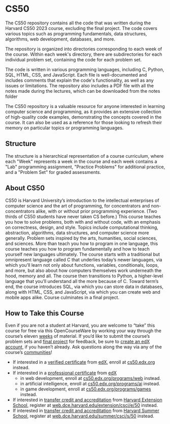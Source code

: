 # CS50
The CS50 repository contains all the code that was written during the Harvard CS50 2023 course, excluding the final project. The code covers various topics such as programming fundamentals, data structures, algorithms, web development, databases, and more.

The repository is organized into directories corresponding to each week of the course. Within each week's directory, there are subdirectories for each individual problem set, containing the code for each problem set.

The code is written in various programming languages, including C, Python, SQL, HTML, CSS, and JavaScript. Each file is well-documented and includes comments that explain the code's functionality, as well as any issues or limitations. The repository also includes a PDF file with all the notes made during the lectures, which can be downloaded from the notes folder

The CS50 repository is a valuable resource for anyone interested in learning computer science and programming, as it provides an extensive collection of high-quality code examples, demonstrating the concepts covered in the course. It can also be used as a reference for those looking to refresh their memory on particular topics or programming languages.

## Structure
The structure is a hierarchical representation of a course curriculum, where each "Week" represents a week in the course and each week contains a "Lab" programming assignment, "Practice Problems" for additional practice, and a "Problem Set" for graded assessments.

## About CS50
CS50 is Harvard University’s introduction to the intellectual enterprises of computer science and the art of programming, for concentrators and non-concentrators alike, with or without prior programming experience. (Two thirds of CS50 students have never taken CS before.) This course teaches you how to solve problems, both with and without code, with an emphasis on correctness, design, and style. Topics include computational thinking, abstraction, algorithms, data structures, and computer science more generally. Problem sets inspired by the arts, humanities, social sciences, and sciences. More than teach you how to program in one language, this course teaches you how to program fundamentally and how to teach yourself new languages ultimately. The course starts with a traditional but omnipresent language called C that underlies today’s newer languages, via which you’ll learn not only about functions, variables, conditionals, loops, and more, but also about how computers themselves work underneath the hood, memory and all. The course then transitions to Python, a higher-level language that you’ll understand all the more because of C. Toward term’s end, the course introduces SQL, via which you can store data in databases, along with HTML, CSS, and JavaScript, via which you can create web and mobile apps alike. Course culminates in a final project.

## How to Take this Course
Even if you are not a student at Harvard, you are welcome to “take” this course for free via this OpenCourseWare by working your way through the course’s eleven [weeks](https://cs50.harvard.edu/x/2023/weeks/) of material. If you’d like to submit the course’s problem sets and [final project](https://cs50.harvard.edu/x/2023/project/) for feedback, be sure to [create an edX account](https://courses.edx.org/register), if you haven’t already. Ask questions along the way via any of the course’s [communities](https://cs50.harvard.edu/x/2023/communities/)!

* If interested in a [verified certificate](https://www.edx.org/verified-certificate) from [edX](https://www.edx.org/), enroll at [cs50.edx.org](https://cs50.edx.org) instead.
* If interested in a [professional certificate](https://www.edx.org/professional-certificate) from [edX](https://www.edx.org/)
  * in web development, enroll at [cs50.edx.org/programs/web](https://cs50.edx.org/programs/web) instead.
  * in artificial intelligence, enroll at [cs50.edx.org/programs/ai](https://cs50.edx.org/programs/ai) instead.
  * in game development, enroll at [cs50.edx.org/programs/games](cs50.edx.org/programs/games) instead.
* If interested in [transfer credit and accreditation](https://extension.harvard.edu/for-students/student-policies-conduct/transfer-credits-accreditation/) from [Harvard Extension School](https://www.extension.harvard.edu/), register at [web.dce.harvard.edu/extension/csci/e/50](https://web.dce.harvard.edu/extension/csci/e/50) instead.
* If interested in [transfer credit and accreditation](https://summer.harvard.edu/academic-opportunities-support/policies-and-regulations/academic-policies/transfer-credit-accreditation/) from [Harvard Summer School](https://www.summer.harvard.edu/), register at [web.dce.harvard.edu/summer/csci/s/50](https://web.dce.harvard.edu/summer/csci/s/50) instead.
